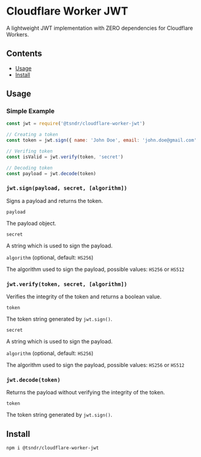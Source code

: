 # Cloudflare Worker JWT

A lightweight JWT implementation with ZERO dependencies for Cloudflare Workers.

## Contents

- [Usage](#usage)
- [Install](#install)

## Usage

### Simple Example

```javascript
const jwt = require('@tsndr/cloudflare-worker-jwt')

// Creating a token
const token = jwt.sign({ name: 'John Doe', email: 'john.doe@gmail.com' }, 'secret')

// Verifing token
const isValid = jwt.verify(token, 'secret')

// Decoding token
const payload = jwt.decode(token)

```

### `jwt.sign(payload, secret, [algorithm])`

Signs a payload and returns the token.


`payload`

The payload object.


`secret`

A string which is used to sign the payload.


`algorithm` (optional, default: `HS256`)

The algorithm used to sign the payload, possible values: `HS256` or `HS512`


### `jwt.verify(token, secret, [algorithm])`

Verifies the integrity of the token and returns a boolean value.


`token`

The token string generated by `jwt.sign()`.


`secret`

A string which is used to sign the payload.


`algorithm` (optional, default: `HS256`)

The algorithm used to sign the payload, possible values: `HS256` or `HS512`

### `jwt.decode(token)`

Returns the payload without verifying the integrity of the token.


`token`

The token string generated by `jwt.sign()`.


## Install

```
npm i @tsndr/cloudflare-worker-jwt
```
